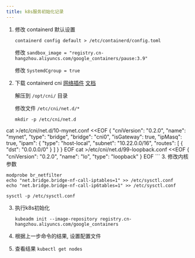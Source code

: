 ```yaml
---
title: k8s服务初始化记录
---
```



1. 修改 containerd 默认设置

    `containerd config default > /etc/containerd/config.toml`

    修改 `sandbox_image = "registry.cn-hangzhou.aliyuncs.com/google_containers/pause:3.9"`
    
    修改 `SystemdCgroup = true`

2. 下载 containerd cni [网络插件](https://github.com/containernetworking/plugins/releases) [文档](https://github.com/containernetworking/cni)

    解压到 `/opt/cni/` 目录

    修改文件 `/etc/cni/net.d/*`
    ```
    mkdir -p /etc/cni/net.d
cat >/etc/cni/net.d/10-mynet.conf <<EOF
{
    "cniVersion": "0.2.0",
    "name": "mynet",
    "type": "bridge",
    "bridge": "cni0",
    "isGateway": true,
    "ipMasq": true,
    "ipam": {
        "type": "host-local",
        "subnet": "10.22.0.0/16",
        "routes": [
            { "dst": "0.0.0.0/0" }
        ]
    }
}
EOF
cat >/etc/cni/net.d/99-loopback.conf <<EOF
{
    "cniVersion": "0.2.0",
    "name": "lo",
    "type": "loopback"
}
EOF
    ```
3. 修改内核参数

```
modprobe br_netfilter
echo "net.bridge.bridge-nf-call-iptables=1" >> /etc/sysctl.conf
echo "net.bridge.bridge-nf-call-ip6tables=1" >> /etc/sysctl.conf

sysctl -p /etc/sysctl.conf
```
3. 执行k8s初始化

    `kubeadm init --image-repository registry.cn-hangzhou.aliyuncs.com/google_containers`

4. 根据上一步命令的结果, 设置配置文件

5. 查看结果 `kubectl get nodes`



